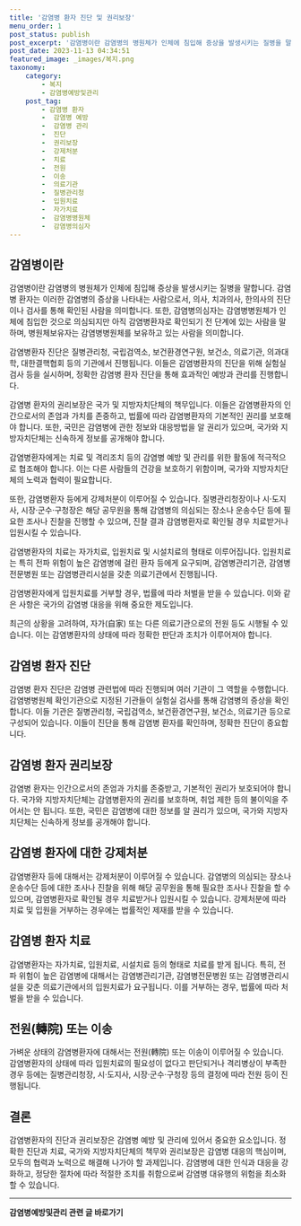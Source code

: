 ```yaml
---
title: '감염병 환자 진단 및 권리보장'
menu_order: 1
post_status: publish
post_excerpt: '감염병이란 감염병의 병원체가 인체에 침입해 증상을 발생시키는 질병을 말합니다. 감염병 환자는 이러한 감염병의 증상을 나타내는 사람으로서, 의사, 치과의사, 한의사의 진단이나 검사를 통해 확인된 사람을 의미합니다. 또한, 감염병의심자는 감염병병원체가 인체에 침입한 것으로 의심되지만 아직 감염병환자로 확인되기 전 단계에 있는 사람을 말하며, 병원체보유자는 감염병병원체를 보유하고 있는 사람을 의미합니다.'
post_date: 2023-11-13 04:34:51
featured_image: _images/복지.png
taxonomy:
    category:
        - 복지
        - 감염병예방및관리
    post_tag:
        - 감염병 환자
        -  감염병 예방
        -  감염병 관리
        -  진단
        -  권리보장
        -  강제처분
        -  치료
        -  전원
        -  이송
        -  의료기관
        -  질병관리청
        -  입원치료
        -  자가치료
        -  감염병병원체
        -  감염병의심자
---
```



## 감염병이란 

감염병이란 감염병의 병원체가 인체에 침입해 증상을 발생시키는 질병을 말합니다. 감염병 환자는 이러한 감염병의 증상을 나타내는 사람으로서, 의사, 치과의사, 한의사의 진단이나 검사를 통해 확인된 사람을 의미합니다. 또한, 감염병의심자는 감염병병원체가 인체에 침입한 것으로 의심되지만 아직 감염병환자로 확인되기 전 단계에 있는 사람을 말하며, 병원체보유자는 감염병병원체를 보유하고 있는 사람을 의미합니다.

감염병환자 진단은 질병관리청, 국립검역소, 보건환경연구원, 보건소, 의료기관, 의과대학, 대한결핵협회 등의 기관에서 진행됩니다. 이들은 감염병환자의 진단을 위해 실험실 검사 등을 실시하며, 정확한 감염병 환자 진단을 통해 효과적인 예방과 관리를 진행합니다.

감염병 환자의 권리보장은 국가 및 지방자치단체의 책무입니다. 이들은 감염병환자의 인간으로서의 존엄과 가치를 존중하고, 법률에 따라 감염병환자의 기본적인 권리를 보호해야 합니다. 또한, 국민은 감염병에 관한 정보와 대응방법을 알 권리가 있으며, 국가와 지방자치단체는 신속하게 정보를 공개해야 합니다.

감염병환자에게는 치료 및 격리조치 등의 감염병 예방 및 관리를 위한 활동에 적극적으로 협조해야 합니다. 이는 다른 사람들의 건강을 보호하기 위함이며, 국가와 지방자치단체의 노력과 협력이 필요합니다.

또한, 감염병환자 등에게 강제처분이 이루어질 수 있습니다. 질병관리청장이나 시·도지사, 시장·군수·구청장은 해당 공무원을 통해 감염병의 의심되는 장소나 운송수단 등에 필요한 조사나 진찰을 진행할 수 있으며, 진찰 결과 감염병환자로 확인될 경우 치료받거나 입원시킬 수 있습니다.

감염병환자의 치료는 자가치료, 입원치료 및 시설치료의 형태로 이루어집니다. 입원치료는 특히 전파 위험이 높은 감염병에 걸린 환자 등에게 요구되며, 감염병관리기관, 감염병전문병원 또는 감염병관리시설을 갖춘 의료기관에서 진행됩니다.

감염병환자에게 입원치료를 거부할 경우, 법률에 따라 처벌을 받을 수 있습니다. 이와 같은 사항은 국가의 감염병 대응을 위해 중요한 제도입니다.

최근의 상황을 고려하여, 자가(自家) 또는 다른 의료기관으로의 전원 등도 시행될 수 있습니다. 이는 감염병환자의 상태에 따라 정확한 판단과 조치가 이루어져야 합니다.

## 감염병 환자 진단
감염병 환자 진단은 감염병 관련법에 따라 진행되며 여러 기관이 그 역할을 수행합니다. 감염병병원체 확인기관으로 지정된 기관들이 실험실 검사를 통해 감염병의 증상을 확인합니다. 이들 기관은 질병관리청, 국립검역소, 보건환경연구원, 보건소, 의료기관 등으로 구성되어 있습니다. 이들이 진단을 통해 감염병 환자를 확인하며, 정확한 진단이 중요합니다.

## 감염병 환자 권리보장
감염병 환자는 인간으로서의 존엄과 가치를 존중받고, 기본적인 권리가 보호되어야 합니다. 국가와 지방자치단체는 감염병환자의 권리를 보호하며, 취업 제한 등의 불이익을 주어서는 안 됩니다. 또한, 국민은 감염병에 대한 정보를 알 권리가 있으며, 국가와 지방자치단체는 신속하게 정보를 공개해야 합니다.

## 감염병 환자에 대한 강제처분
감염병환자 등에 대해서는 강제처분이 이루어질 수 있습니다. 감염병의 의심되는 장소나 운송수단 등에 대한 조사나 진찰을 위해 해당 공무원을 통해 필요한 조사나 진찰을 할 수 있으며, 감염병환자로 확인될 경우 치료받거나 입원시킬 수 있습니다. 강제처분에 따라 치료 및 입원을 거부하는 경우에는 법률적인 제재를 받을 수 있습니다.

## 감염병 환자 치료
감염병환자는 자가치료, 입원치료, 시설치료 등의 형태로 치료를 받게 됩니다. 특히, 전파 위험이 높은 감염병에 대해서는 감염병관리기관, 감염병전문병원 또는 감염병관리시설을 갖춘 의료기관에서의 입원치료가 요구됩니다. 이를 거부하는 경우, 법률에 따라 처벌을 받을 수 있습니다.

## 전원(轉院) 또는 이송
가벼운 상태의 감염병환자에 대해서는 전원(轉院) 또는 이송이 이루어질 수 있습니다. 감염병환자의 상태에 따라 입원치료의 필요성이 없다고 판단되거나 격리병상이 부족한 경우 등에는 질병관리청장, 시·도지사, 시장·군수·구청장 등의 결정에 따라 전원 등이 진행됩니다.

## 결론
감염병환자의 진단과 권리보장은 감염병 예방 및 관리에 있어서 중요한 요소입니다. 정확한 진단과 치료, 국가와 지방자치단체의 책무와 권리보장은 감염병 대응의 핵심이며, 모두의 협력과 노력으로 해결해 나가야 할 과제입니다. 감염병에 대한 인식과 대응을 강화하고, 정당한 절차에 따라 적절한 조치를 취함으로써 감염병 대유행의 위험을 최소화할 수 있습니다.
<!-- wp:separator -->
<hr class="wp-block-separator has-alpha-channel-opacity"/>
<!-- /wp:separator -->

<!-- wp:group {"backgroundColor":"base","layout":{"type":"constrained"}} -->
<div class="wp-block-group has-base-background-color has-background"><!-- wp:paragraph {"align":"center","fontSize":"medium"} -->
<p class="has-text-align-center has-large-font-size"><strong>감염병예방및관리 관련 글 바로가기</strong></p>
<!-- /wp:paragraph -->


<!-- wp:latest-posts
{"categories":[{"id":14664,"count":19,"description":"","link":"https://uknowlaw.com/category/%ea%b0%90%ec%97%bc%eb%b3%91%ec%98%88%eb%b0%a9%eb%b0%8f%ea%b4%80%eb%a6%ac/","name":"감염병예방및관리","slug":"감염병예방및관리","taxonomy":"category","parent":0,"meta":[],"_links":{"self":[{"href":"https://uknowlaw.com/wp-json/wp/v2/categories/14664"}],"collection":[{"href":"https://uknowlaw.com/wp-json/wp/v2/categories"}],"about":[{"href":"https://uknowlaw.com/wp-json/wp/v2/taxonomies/category"}],"wp:post_type":[{"href":"https://uknowlaw.com/wp-json/wp/v2/posts?categories=14664"}],"curies":[{"name":"wp","href":"https://api.w.org/{rel}","templated":true}]}}],"postsToShow":100,"excerptLength":28,"postLayout":"grid","columns":2,"featuredImageAlign":"left","featuredImageSizeSlug":"large","fontSize":"small"} /--></div>
<!-- /wp:group -->